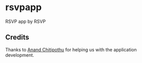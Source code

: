 # rsvpapp
RSVP app by RSVP 

## Credits
Thanks to [Anand Chitipothu](https://twitter.com/anandology) for helping us with the application development. 
